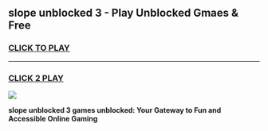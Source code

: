 
## slope unblocked 3 - Play Unblocked Gmaes & Free
<h3>
<a href="https://news.freeplayer.one?title=slope_unblocked_3&ref=16F">CLICK TO PLAY</a></h3>
<hr>

<h3>
<a href="https://news.freeplayer.one?title=slope_unblocked_3&ref=16F">CLICK 2 PLAY</a>
  
</h3>

<a href="https://news.freeplayer.one?title=slope_unblocked_3&ref=16F/"><img src="https://clearcache.store/games.png"></a>


**slope unblocked 3 games unblocked: Your Gateway to Fun and Accessible Online Gaming**
